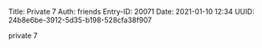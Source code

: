 Title: Private 7
Auth: friends
Entry-ID: 20071
Date: 2021-01-10 12:34
UUID: 24b8e6be-3912-5d35-b198-528cfa38f907

private 7
